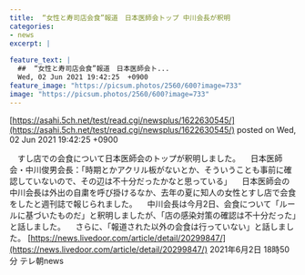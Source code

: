 ```yaml
---
title:  “女性と寿司店会食”報道　日本医師会トップ 中川会長が釈明  
categories:
- news
excerpt: |
  
feature_text: |
  ##  “女性と寿司店会食”報道　日本医師会ト...
  Wed, 02 Jun 2021 19:42:25  +0900
feature_image: "https://picsum.photos/2560/600?image=733"
image: "https://picsum.photos/2560/600?image=733"
---
```


[https://asahi.5ch.net/test/read.cgi/newsplus/1622630545/](https://asahi.5ch.net/test/read.cgi/newsplus/1622630545/)
posted on Wed, 02 Jun 2021 19:42:25  +0900

<!--more-->

　すし店での会食について日本医師会のトップが釈明しました。 　日本医師会・中川俊男会長：「時期とかアクリル板がないとか、そういうことも事前に確認していないので、その辺は不十分だったかなと思っている」 　日本医師会の中川会長は外出の自粛を呼び掛けるなか、去年の夏に知人の女性とすし店で会食をしたと週刊誌で報じられました。 　中川会長は今月2日、会食について「ルールに基づいたものだ」と釈明しましたが、「店の感染対策の確認は不十分だった」と話しました。 　さらに、「報道された以外の会食は行っていない」と話しました。 [https://news.livedoor.com/article/detail/20299847/](https://news.livedoor.com/article/detail/20299847/) 2021年6月2日 18時50分 テレ朝news
